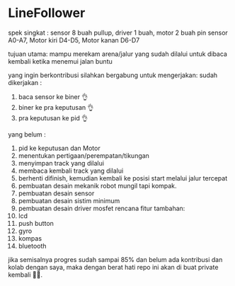 # LineFollower
spek singkat :
sensor 8 buah pullup, driver 1 buah, motor 2 buah
pin sensor  A0-A7, Motor kiri D4-D5, Motor kanan D6-D7

tujuan utama:
mampu merekam arena/jalur yang sudah dilalui untuk dibaca kembali ketika menemui jalan buntu

yang ingin berkontribusi silahkan bergabung untuk mengerjakan:
sudah dikerjakan :
1. baca sensor ke biner 👌
2. biner ke pra keputusan 👌
3. pra keputusan ke pid 👌

yang belum :
1. pid ke keputusan dan Motor
2. menentukan pertigaan/perempatan/tikungan
3. menyimpan track yang dilalui
4. membaca kembali track yang dilalui
5. berhenti difinish, kemudian kembali ke posisi start melalui jalur tercepat
6. pembuatan desain mekanik robot mungil tapi kompak.
7. pembuatan desain sensor
8. pembuatan desain sistim minimum
9. pembuatan desain driver mosfet
rencana fitur tambahan:
1. lcd
2. push button
3. gyro
4. kompas
5. bluetooth

jika semisalnya progres sudah sampai 85% dan belum ada kontribusi dan kolab dengan saya,
maka dengan berat hati repo ini akan di buat private kembali 🤷‍♀️.
